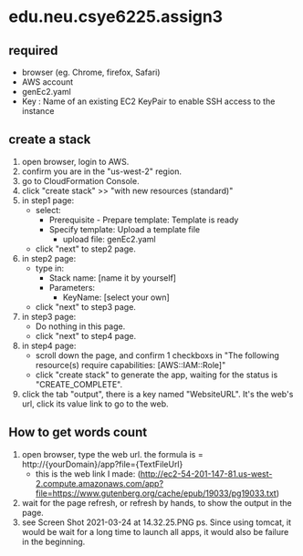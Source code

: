 # edu.neu.csye6225.assign3

## required
* browser (eg. Chrome, firefox, Safari)
* AWS account
* genEc2.yaml
* Key : Name of an existing EC2 KeyPair to enable SSH access to the instance

## create a stack
1. open browser, login to AWS.
2. confirm you are in the "us-west-2" region.
3. go to CloudFormation Console.
4. click "create stack" >> "with new resources (standard)"
5. in step1 page:
    * select:
        * Prerequisite - Prepare template: Template is ready
        * Specify template: Upload a template file
            * upload file: genEc2.yaml
    * click "next" to step2 page.
6. in step2 page:
    * type in:
        * Stack name: [name it by yourself]
        * Parameters:
            * KeyName: [select your own]
    * click "next" to step3 page.
7. in step3 page:
    * Do nothing in this page.
    * click "next" to step4 page.
8. in step4 page:
    * scroll down the page, and confirm 1 checkboxs in "The following resource(s) require capabilities: [AWS::IAM::Role]"
    * click "create stack" to generate the app, waiting for the status is "CREATE_COMPLETE".
9. click the tab "output", there is a key named "WebsiteURL". It's the web's url, click its value link to go to the web.

## How to get words count
1. open browser, type the web url.
   the formula is = http://{yourDomain}/app?file={TextFileUrl}
    * this is the web link I made: (http://ec2-54-201-147-81.us-west-2.compute.amazonaws.com/app?file=https://www.gutenberg.org/cache/epub/19033/pg19033.txt)
2. wait for the page refresh, or refresh by hands, to show the output in the page.
3. see Screen Shot 2021-03-24 at 14.32.25.PNG
   ps. Since using tomcat, it would be wait for a long time to launch all apps, it would also be failure in the beginning.